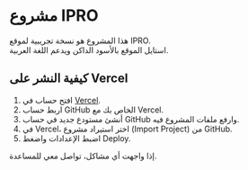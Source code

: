 
# مشروع IPRO

هذا المشروع هو نسخة تجريبية لموقع IPRO.  
استايل الموقع بالأسود الداكن ويدعم اللغة العربية.  

## كيفية النشر على Vercel

1. افتح حساب في [Vercel](https://vercel.com/).  
2. اربط حساب GitHub الخاص بك مع Vercel.  
3. أنشئ مستودع جديد في حساب GitHub وارفع ملفات المشروع فيه.  
4. في Vercel، اختر استيراد مشروع (Import Project) من GitHub.  
5. اضبط الإعدادات واضغط Deploy.  

إذا واجهت أي مشاكل، تواصل معي للمساعدة.
